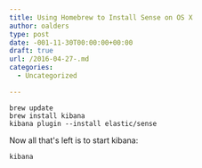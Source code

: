 ```yaml
---
title: Using Homebrew to Install Sense on OS X
author: oalders
type: post
date: -001-11-30T00:00:00+00:00
draft: true
url: /2016-04-27-.md
categories:
  - Uncategorized

---
```

```
brew update
brew install kibana
kibana plugin --install elastic/sense
```

Now all that's left is to start kibana:

`kibana`
